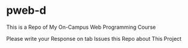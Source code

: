 # pweb-d
This is a Repo of My On-Campus Web Programming Course

Please write your Response on tab Issues this Repo about This Project
